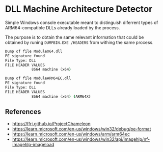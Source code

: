 # DLL Machine Architecture Detector

Simple Windows console executable meant to distinguish diferrent types of ARM64-compatible DLLs already loaded by the process.

The purpose is to obtain the same relevant information that could be obtained by runing `DUMPBIN.EXE /HEADERS` from withing the same process.
```cmd
Dump of file ModuleX64.dll
PE signature found
File Type: DLL
FILE HEADER VALUES
            8664 machine (x64)

Dump of file ModuleARM64EC.dll
PE signature found
File Type: DLL
FILE HEADER VALUES
            8664 machine (x64) (ARM64X)
```


## References
- https://ffri.github.io/ProjectChameleon
- https://learn.microsoft.com/en-us/windows/win32/debug/pe-format
- https://learn.microsoft.com/en-us/windows/arm/arm64ec
- https://learn.microsoft.com/en-us/windows/win32/api/imagehlp/nf-imagehlp-imageload
